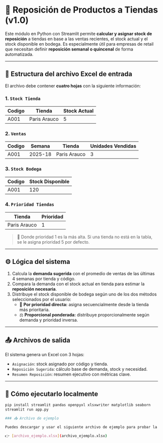 # 🏪 Reposición de Productos a Tiendas (v1.0)

Este módulo en Python con Streamlit permite **calcular y asignar stock de reposición** a tiendas en base a las ventas recientes, el stock actual y el stock disponible en bodega. Es especialmente útil para empresas de retail que necesitan definir **reposición semanal o quincenal** de forma automatizada.

---

## 📂 Estructura del archivo Excel de entrada

El archivo debe contener **cuatro hojas** con la siguiente información:

### 1. `Stock Tienda`
| Codigo | Tienda | Stock Actual |
|--------|--------|---------------|
| A001   | Paris Arauco | 5       |

### 2. `Ventas`
| Codigo | Semana | Tienda | Unidades Vendidas |
|--------|--------|--------|-------------------|
| A001   | 2025-18 | Paris Arauco | 3         |

### 3. `Stock Bodega`
| Codigo | Stock Disponible |
|--------|------------------|
| A001   | 120              |

### 4. `Prioridad Tiendas`
| Tienda | Prioridad |
|--------|-----------|
| Paris Arauco | 1     |

> 📌 Donde prioridad 1 es la más alta. Si una tienda no está en la tabla, se le asigna prioridad 5 por defecto.

---

## ⚙️ Lógica del sistema

1. Calcula la **demanda sugerida** con el promedio de ventas de las últimas 4 semanas por tienda y código.
2. Compara la demanda con el stock actual en tienda para estimar la **reposició‍n necesaria**.
3. Distribuye el stock disponible de bodega según uno de los dos métodos seleccionados por el usuario:
   - 🔁 **Por prioridad directa:** asigna secuencialmente desde la tienda más prioritaria.
   - ⚖️ **Proporcional ponderada:** distribuye proporcionalmente según demanda y prioridad inversa.

---

## 📤 Archivos de salida

El sistema genera un Excel con 3 hojas:

- `Asignación`: stock asignado por código y tienda.
- `Reposición Sugerida`: cálculo base de demanda, stock y necesidad.
- `Resumen Reposición`: resumen ejecutivo con métricas clave.

---

## 🚀 Cómo ejecutarlo localmente

```bash
pip install streamlit pandas openpyxl xlsxwriter matplotlib seaborn
streamlit run app.py

### 📥 Archivo de ejemplo

Puedes descargar y usar el siguiente archivo de ejemplo para probar la aplicación:

👉 [archivo_ejemplo.xlsx](archivo_ejemplo.xlsx)

